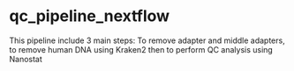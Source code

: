 # qc_pipeline_nextflow
This pipeline include 3 main steps: To remove adapter and middle adapters, to remove human DNA using Kraken2 then to perform QC analysis using Nanostat
